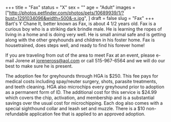 +++
title = "Fax"
status = "X"
sex = ""
age = "Adult"
images = ["http://photos.petfinder.com/photos/pets/10689939/1/?bust=1291034096&width=500&-x.jpg",
]
draft = false
slug = "Fax"
+++
Bart's Y Chane It, better known as Fax, is about 4 1/2 years old.  Fax is a curious boy who is a striking dark brindle male.  He is learning the ropes of living in a home and is doing very well.  He is small animal safe and is getting along with the other greyhounds and children in his foster home.  Fax is housetrained, does steps well, and ready to find his forever home!




  If you are traveling from out of the area to meet Fax at an event, please e-mail Jorene at joreneross@aol.com or call 515-967-6564 and we will do our best to make sure he is present.

The adoption fee for greyhounds through HGA is $250. This fee pays for medical costs including spay/neuter surgery, shots, parasite treatments, and teeth cleaning.  HGA also microchips every greyhound prior to adoption as a permanent form of ID.  The additional cost for this service is $24.99 which covers the chip, activation, and membership and is a substantial savings over the usual cost for microchipping.  Each dog also comes with a special sighthound collar and leash set and muzzle. There is a $10 non-refundable application fee that is applied to an approved adoption.
